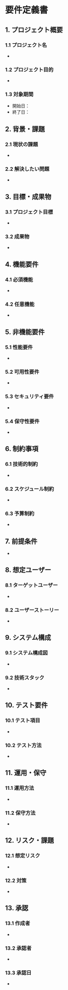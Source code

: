 # 要件定義書

## 1. プロジェクト概要
### 1.1 プロジェクト名
- 

### 1.2 プロジェクト目的
- 

### 1.3 対象期間
- 開始日：
- 終了日：

## 2. 背景・課題
### 2.1 現状の課題
- 

### 2.2 解決したい問題
- 

## 3. 目標・成果物
### 3.1 プロジェクト目標
- 

### 3.2 成果物
- 

## 4. 機能要件
### 4.1 必須機能
- 

### 4.2 任意機能
- 

## 5. 非機能要件
### 5.1 性能要件
- 

### 5.2 可用性要件
- 

### 5.3 セキュリティ要件
- 

### 5.4 保守性要件
- 

## 6. 制約事項
### 6.1 技術的制約
- 

### 6.2 スケジュール制約
- 

### 6.3 予算制約
- 

## 7. 前提条件
- 

## 8. 想定ユーザー
### 8.1 ターゲットユーザー
- 

### 8.2 ユーザーストーリー
- 

## 9. システム構成
### 9.1 システム構成図
- 

### 9.2 技術スタック
- 

## 10. テスト要件
### 10.1 テスト項目
- 

### 10.2 テスト方法
- 

## 11. 運用・保守
### 11.1 運用方法
- 

### 11.2 保守方法
- 

## 12. リスク・課題
### 12.1 想定リスク
- 

### 12.2 対策
- 

## 13. 承認
### 13.1 作成者
- 

### 13.2 承認者
- 

### 13.3 承認日
- 